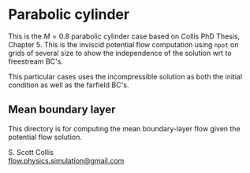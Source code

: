 # Parabolic cylinder

This is the $M=0.8$ parabolic cylinder case based on Collis 
PhD Thesis, Chapter 5.  This is the inviscid potential flow
computation using `npot` on grids of several size to show
the independence of the solution wrt to freestream BC's.

This particular cases uses the incompressible solution as
both the initial condition as well as the farfield BC's.

## Mean boundary layer 

This directory is for computing the mean boundary-layer flow
given the potential flow solution. 

S. Scott Collis\
flow.physics.simulation@gmail.com
